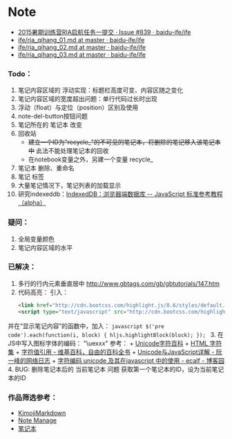 Note
===

- [2015暑期训练营RIA启航任务一提交 · Issue #839 · baidu-ife/ife](https://github.com/baidu-ife/ife/issues/839)
- [ife/ria_qihang_01.md at master · baidu-ife/ife](https://github.com/baidu-ife/ife/blob/master/2015_summer/task/ria_qihang_01.md)
- [ife/ria_qihang_02.md at master · baidu-ife/ife](https://github.com/baidu-ife/ife/blob/master/2015_summer/task/ria_qihang_02.md)
- [ife/ria_qihang_03.md at master · baidu-ife/ife](https://github.com/baidu-ife/ife/blob/master/2015_summer/task/ria_qihang_03.md)


### Todo：

1. 笔记内容区域的 浮动实现：标题栏高度可变、内容区随之变化
2. 笔记内容区域的宽度超出问题：单行代码过长时出现
3. 浮动（float）与定位（position）区别及使用
4. note-del-button按钮问题
5. 笔记所在的 笔记本 改变
6. 回收站
    - ~~建立一个ID为"recycle_"的不可见的笔记本，将删除的笔记移入该笔记本中~~ 此法不能处理笔记本的回收
    - 在notebook变量之外，另建一个变量 recycle_
7. 笔记本 删除、重命名
8. 笔记 标签
9. 大量笔记情况下，笔记列表的加载显示
10. 研究indexeddb：[IndexedDB：浏览器端数据库 -- JavaScript 标准参考教程（alpha）](http://javascript.ruanyifeng.com/bom/indexeddb.html)



### 疑问：

1. 全局变量颜色
2. 笔记内容区域的水平

### 已解决：

1. 多行的行内元素垂直居中 http://www.gbtags.com/gb/gbtutorials/147.htm
2. 代码高亮：
  引入：
    ```html
    <link href="http://cdn.bootcss.com/highlight.js/8.6/styles/default.min.css" rel="stylesheet">
    <script type="text/javascript" src="http://cdn.bootcss.com/highlight.js/8.6/highlight.min.js"></script>
    ```
  并在“显示笔记内容”的函数中，加入：
  ``javascript
    $('pre code').each(function(i, block) {
    hljs.highlightBlock(block);
   });
   ``
3. 在JS中写入图标字体的编码：
    "\uexxx"
  参考：
    + [Unicode字符百科](http://unicode-table.com/cn/)
    + [HTML 字符集](http://www.w3school.com.cn/tags/html_ref_charactersets.asp)
    + [字符值引用 - 维基百科，自由的百科全书](https://zh.wikipedia.org/zh/%E5%AD%97%E7%AC%A6%E5%80%BC%E5%BC%95%E7%94%A8)
    + [Unicode与JavaScript详解 - 阮一峰的网络日志](http://www.ruanyifeng.com/blog/2014/12/unicode.html)
    + [字符编码 unicode 及其在javascript 中的使用 - ecalf - 博客园](http://www.cnblogs.com/ecalf/archive/2012/09/04/unicode.html)
4. BUG: 删除笔记本后的 当前笔记本 问题
    获取第一个笔记本的ID，设为当前笔记本的ID



### 作品筛选参考：
- [KimojiMarkdown](https://ife-kimoji.github.io/KimojiMarkdown/html/)
- [Note Manage](https://linkmyth.github.io/)
- [笔记本](https://skybit.github.io/task01/#)



